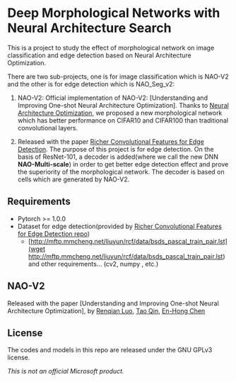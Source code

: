 # Deep Morphological Networks with Neural Architecture Search
This is a project to study the effect of morphological network on image classification and edge detection based on Neural Architecture Optimization.

There are two sub-projects, one is for image classification which is NAO-V2 and the other is for edge detection which is NAO_Seg_v2:

1. NAO-V2: Official implementation of NAO-V2: [Understanding and Improving One-shot Neural Architecture Optimization]. Thanks to [Neural Architecture Optimization](https://arxiv.org/abs/1808.07233), we proposed a new morphological network which has better performance on CIFAR10 and CIFAR100 than traditional convolutional layers.

2. Released with the paper [Richer Convolutional Features for Edge Detection](https://arxiv.org/abs/1612.02103). The purpose of this project is for edge detection. On the basis of ResNet-101, a decoder is added(where we call the new DNN **NAO-Multi-scale**) in order to get better edge detection effect and prove the superiority of the morphological network. The decoder is based on cells which are generated by NAO-V2.

## Requirements
* Pytorch >= 1.0.0
* Dataset for edge detection(provided by [Richer Convolutional Features for Edge Detection repo](https://github.com/yun-liu/rcf))
  * [http://mftp.mmcheng.net/liuyun/rcf/data/bsds_pascal_train_pair.lst](wget http://mftp.mmcheng.net/liuyun/rcf/data/bsds_pascal_train_pair.lst)
and other requirements... (cv2, numpy , etc.)
## NAO-V2
Released with the paper [Understanding and Improving One-shot Neural Architecture Optimization], by [Renqian Luo](http://home.ustc.edu.cn/~lrq), [Tao Qin](https://www.microsoft.com/en-us/research/people/taoqin/), [En-Hong Chen](http://staff.ustc.edu.cn/~cheneh/)


## License
The codes and models in this repo are released under the GNU GPLv3 license.


_This is not an official Microsoft product._

